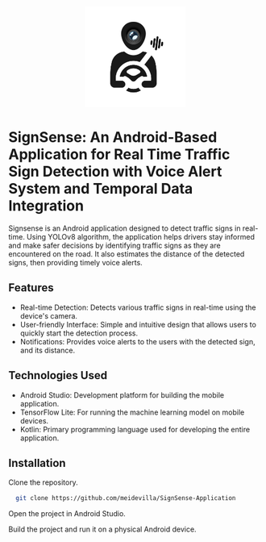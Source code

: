 <div align="center">
  <a>
    <img src="/app/src/main/res/drawable/logo.png" style="width: 200px" />
  </a>
</div>

# SignSense: An Android-Based Application for Real Time Traffic Sign Detection with Voice Alert System and Temporal Data Integration

Signsense is an Android application designed to detect traffic signs in real-time. Using YOLOv8 algorithm, the application helps drivers stay informed and make safer decisions by identifying traffic signs as they are encountered on the road. It also estimates the distance of the detected signs, then providing timely voice alerts.




## Features

- Real-time Detection: Detects various traffic signs in real-time using the device's camera.
- User-friendly Interface: Simple and intuitive design that allows users to quickly start the detection process.
- Notifications: Provides voice alerts to the users with the detected sign, and its distance.

## Technologies Used

- Android Studio: Development platform for building the mobile application.
- TensorFlow Lite: For running the machine learning model on mobile devices.
- Kotlin: Primary programming language used for developing the entire application.




## Installation

Clone the repository.

```bash
  git clone https://github.com/meidevilla/SignSense-Application
```
Open the project in Android Studio.

Build the project and run it on a physical Android device.
